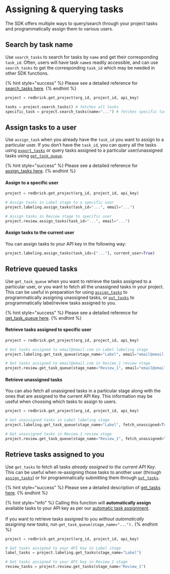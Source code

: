 # Assigning & querying tasks

The SDK offers multiple ways to query/search through your project tasks and programmatically assign them to various users.&#x20;

## Search by task name

Use `search_tasks` to search for tasks by `name` and get their corresponding `task_id`. Often, users will have task `name`s readily accessible, and can use `search_tasks` to get the corresponding `task_id` which may be needed in other SDK functions.&#x20;

{% hint style="success" %}
Please see a detailed reference for [search\_tasks here](https://redbrick-sdk.readthedocs.io/en/stable/sdk.html#redbrick.export.Export.search\_tasks).
{% endhint %}

```python
project = redbrick.get_project(org_id, project_id, api_key)

tasks = project.search_tasks() # fetches all tasks
specific_task = project.search_tasks(name="...") # fetches specific task by name
```

## Assign tasks to a user

Use `assign_task` when you already have the `task_id` you want to assign to a particular user. If you don’t have the `task_id`, you can query all the tasks using [`export_tasks`](exporting-tasks.md#export-all-tasks) or query tasks assigned to a particular user/unassigned tasks using [`get_task_queue`](assigning-and-querying-tasks.md#retrieve-queued-tasks).

{% hint style="success" %}
Please see a detailed reference for [assign\_tasks here](https://redbrick-sdk.readthedocs.io/en/stable/sdk.html#redbrick.labeling.Labeling.assign\_tasks).
{% endhint %}

#### Assign to a specific user

```python
project = redbrick.get_project(org_id, project_id, api_key)

# Assign tasks in Label stage to a specific user
project.labeling.assign_tasks(task_id="...", email="...")

# Assign tasks in Review stage to specific user
project.review.assign_tasks(task_id="...", email="...")
```

#### Assign tasks to the current user

You can assign tasks to your API key in the following way:&#x20;

```python
project.labeling.assign_tasks(task_ids=["..."], current_user=True) 
```

## Retrieve queued tasks

Use `get_task_queue` when you want to retrieve the tasks assigned to a particular user, or you want to fetch all the unassigned tasks in your project. This can be useful in preparation for using [`assign_tasks`](assigning-and-querying-tasks.md#assign-tasks-to-a-user) to programmatically assigning unassigned tasks, or [`put_tasks`](programmatic-label-and-review.md) to programmatically label/review tasks assigned to you.

{% hint style="success" %}
Please see a detailed reference for [get\_task\_queue here](https://redbrick-sdk.readthedocs.io/en/stable/sdk.html#redbrick.labeling.Labeling.get\_task\_queue).
{% endhint %}

#### Retrieve tasks assigned to specific user

```python
project = redbrick.get_project(org_id, project_id, api_key)

# Get tasks assigned to email@email.com in Label labeling stage
project.labeling.get_task_queue(stage_name="Label", email="email@email.com")

# Get tasks assigned to email@email.com in Review_1 review stage
project.review.get_task_queue(stage_name="Review_1", email="email@email.com")
```

#### Retrieve unassigned tasks

You can also fetch all unassigned tasks in a particular stage along with the ones that are assigned to the current API Key. This information may be useful when choosing which tasks to assign to users.&#x20;

```python
project = redbrick.get_project(org_id, project_id, api_key)

# Get unassigned tasks in Label labeling stage
project.labeling.get_task_queue(stage_name="Label", fetch_unassigned=True)

# Get unassigned tasks in Review_1 review stage
project.review.get_task_queue(stage_name="Review_1", fetch_unassigned=True)
```

## Retrieve tasks assigned to you

Use `get_tasks` to fetch all tasks _already assigned to the current API Key_. This can be useful when re-assigning those tasks to another user (through [`assign_tasks`](assigning-and-querying-tasks.md#assign-tasks-to-a-user)) or for programmatically submitting them through [`put_tasks`](programmatic-label-and-review.md).&#x20;

{% hint style="success" %}
Please see a detailed description of [get\_tasks here](https://redbrick-sdk.readthedocs.io/en/stable/sdk.html#redbrick.labeling.Labeling.get\_tasks).
{% endhint %}

{% hint style="info" %}
Calling this function will **automatically assign** available tasks to your API key as per our [automatic task assignment](../../projects/how-task-assignment-works.md#automatic-task-assignment).\
\
If you want to retrieve tasks assigned to you _without automatically assigning new tasks,_ run `get_task_queue(stage_name="...").`
{% endhint %}

```python
project = redbrick.get_project(org_id, project_id, api_key)

# Get tasks assigned to your API key in Label stage
label_tasks = project.labeling.get_tasks(stage_name="Label")

# Get tasks assigned to your API key in Review_1 stage
review_tasks = project.review.get_tasks(stage_name="Review_1")
```
